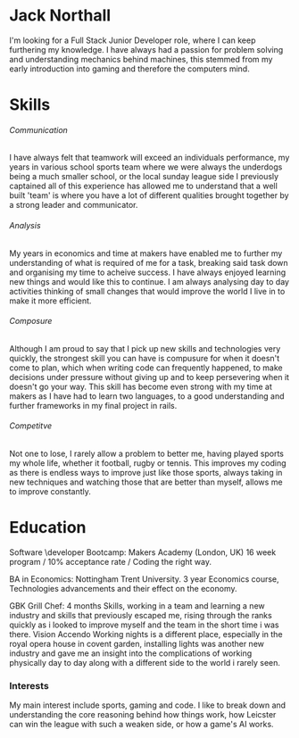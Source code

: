 <h1> Jack Northall </h1>

I'm looking for a Full Stack Junior Developer role, where I can keep furthering my knowledge. I have always had a passion for problem solving and understanding mechanics behind machines, this stemmed from my early introduction into gaming and therefore the computers mind.

<h1> Skills </h1>

<h6> Communication </h6> 
I have always felt that teamwork will exceed an individuals performance, my years in various school sports team where we were always the underdogs being a much smaller school, or the local sunday league side I previously captained all of this experience has allowed me to understand that a well built 'team' is where you have a lot of different qualities brought together by a strong leader and communicator.

<h6>Analysis</h6>
My years in economics and time at makers have enabled me to further my understanding of what is required of me for a task, breaking said task down and organising my time to acheive success. I have always enjoyed learning new things and would like this to continue. I am always analysing day to day activities thinking of small changes that would improve the world I live in to make it more efficient.

<h6> Composure </h6>
Although I am proud to say that I pick up new skills and technologies very quickly, the strongest skill you can have is compusure for when it doesn't come to plan, which when writing code can frequently happened, to make decisions under pressure without giving up and to keep persevering when it doesn't go your way. This skill has become even strong with my time at makers as I have had to learn two languages, to a good understanding and further frameworks in my final project in rails.

<h6> Competitve </h6> 
Not one to lose, I rarely allow a problem to better me, having played sports my whole life, whether it football, rugby or tennis. This improves my coding as there is endless ways to improve just like those sports, always taking in new techniques and watching those that are better than myself, allows me to improve constantly. 

<h1>Education</h1>
Software \developer Bootcamp: Makers Academy (London, UK)
16 week program / 10% acceptance rate / Coding the right way. 

BA in Economics: Nottingham Trent University.
3 year Economics course, Technologies advancements and their effect on the economy. 

<Working History> 
GBK Grill Chef: 4 months
Skills, working in a team and learning a new industry and skills that previously escaped me, rising through the ranks quickly as i looked to improve myself and the team in the short time i was there.
Vision Accendo 
Working nights is a different place, especially in the royal opera house in covent garden, installing lights was another new industry and gave me an insight into the complications of working physically day to day along with a different side to the world i rarely seen. 

<h3> Interests </h3> 
My main interest include sports, gaming and code. I like to break down and understanding the core reasoning behind how things work, how Leicster can win the league with such a weaken side, or how a game's AI works.  
